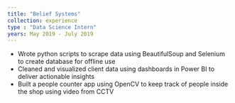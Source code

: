 ```yaml
---
title: "Belief Systems"
collection: experience
type : "Data Science Intern"
years: May 2019 - July 2019
---
```


- Wrote python scripts to scrape data using BeautifulSoup and Selenium to create database for offline use
- Cleaned and visualized client data using dashboards in Power BI to deliver actionable insights
- Built a people counter app using OpenCV to keep track of people inside the shop using video from CCTV
